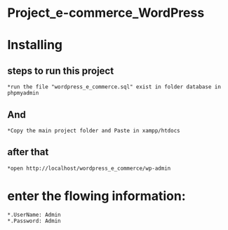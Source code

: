 # Project_e-commerce_WordPress
# Installing
## steps to run this project
```
*run the file "wordpress_e_commerce.sql" exist in folder database in phpmyadmin 
```
## And
```
*Copy the main project folder and Paste in xampp/htdocs
```
## after that
```
*open http://localhost/wordpress_e_commerce/wp-admin
```
# enter the flowing information:
```
*.UserName: Admin
*.Password: Admin
```
